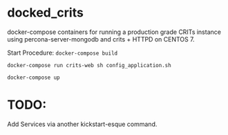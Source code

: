 # docked_crits
docker-compose containers for running a production grade CRITs instance using percona-server-mongodb and crits + HTTPD on CENTOS 7.

Start Procedure:
```` docker-compose build ````

```` docker-compose run crits-web sh config_application.sh ````

```` docker-compose up ````


# TODO:

Add Services via another kickstart-esque command. 
